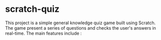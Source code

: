 # scratch-quiz
This project is a simple general knowledge quiz game built using Scratch. The game present a series of questions and checks the user's  answers in real-time. The main features include : 

